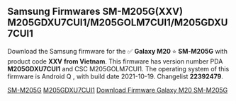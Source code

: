 <h2>Samsung Firmwares SM-M205G(XXV) M205GDXU7CUI1/M205GOLM7CUI1/M205GDXU7CUI1</h2>
Download the Samsung firmware for the ✅ <strong>Galaxy M20 </strong> ⭐ <strong>SM-M205G</strong> with product code <strong>XXV</strong> <strong> from Vietnam</strong>. This firmware has version number PDA <strong>M205GDXU7CUI1</strong> and CSC M205GOLM7CUI1. The operating system of this firmware is Android Q , with build date 2021-10-19. Changelist <strong>22392479</strong>.


[SM-M205G](https://samfirm.shop/samsung/model/SM-M205G)
[M205GDXU7CUI1](https://samfirm.shop/samsung/pda/M205GDXU7CUI1)
[Download Firmware Galaxy M20 SM-M205G](https://samfirm.shop/samsung/firmware/466368)
